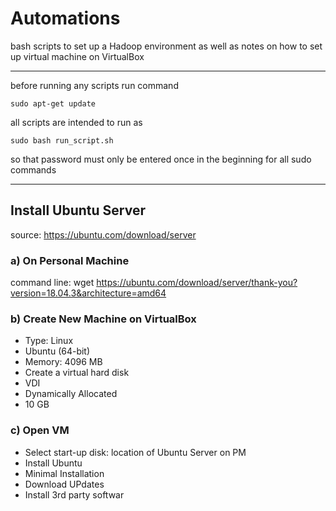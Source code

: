 # Automations
bash scripts to set up a Hadoop environment as well as notes on how to set up virtual machine on VirtualBox

-------------------------------------------------------------------------------------------------------------------------------

before running any scripts run command 
```
sudo apt-get update
```
all scripts are intended to run as 
```
sudo bash run_script.sh
```
so that password must only be entered once in the beginning for all sudo commands

-------------------------------------------------------------------------------------------------------------------------------

## Install Ubuntu Server

source: https://ubuntu.com/download/server
  
### a) On Personal Machine

command line: wget https://ubuntu.com/download/server/thank-you?version=18.04.3&architecture=amd64

### b) Create New Machine on VirtualBox
- Type: Linux  
- Ubuntu (64-bit)
- Memory: 4096 MB
- Create a virtual hard disk
- VDI
- Dynamically Allocated
- 10 GB
  
### c) Open VM
- Select start-up disk: location of Ubuntu Server on PM 
- Install Ubuntu
- Minimal Installation 
- Download UPdates
- Install 3rd party softwar
